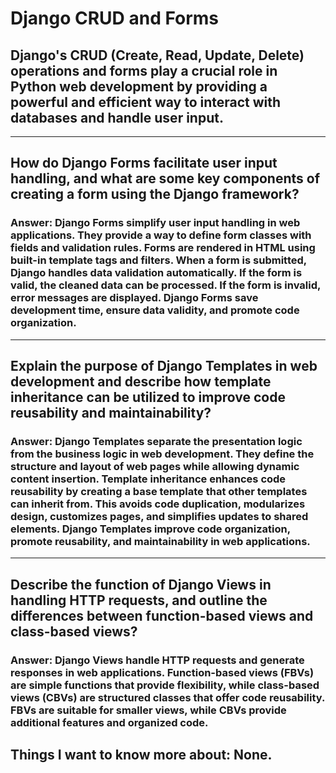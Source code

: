 # Django CRUD and Forms

## Django's CRUD (Create, Read, Update, Delete) operations and forms play a crucial role in Python web development by providing a powerful and efficient way to interact with databases and handle user input.

---

## How do Django Forms facilitate user input handling, and what are some key components of creating a form using the Django framework?

### Answer: Django Forms simplify user input handling in web applications. They provide a way to define form classes with fields and validation rules. Forms are rendered in HTML using built-in template tags and filters. When a form is submitted, Django handles data validation automatically. If the form is valid, the cleaned data can be processed. If the form is invalid, error messages are displayed. Django Forms save development time, ensure data validity, and promote code organization.

---

## Explain the purpose of Django Templates in web development and describe how template inheritance can be utilized to improve code reusability and maintainability?

### Answer: Django Templates separate the presentation logic from the business logic in web development. They define the structure and layout of web pages while allowing dynamic content insertion. Template inheritance enhances code reusability by creating a base template that other templates can inherit from. This avoids code duplication, modularizes design, customizes pages, and simplifies updates to shared elements. Django Templates improve code organization, promote reusability, and maintainability in web applications.

---

## Describe the function of Django Views in handling HTTP requests, and outline the differences between function-based views and class-based views?

### Answer: Django Views handle HTTP requests and generate responses in web applications. Function-based views (FBVs) are simple functions that provide flexibility, while class-based views (CBVs) are structured classes that offer code reusability. FBVs are suitable for smaller views, while CBVs provide additional features and organized code.

## Things I want to know more about: None.